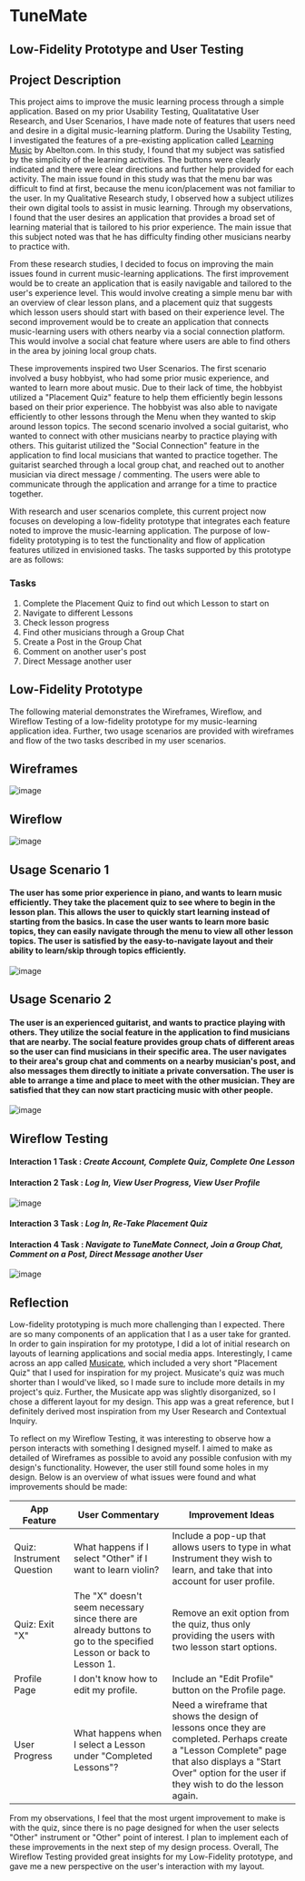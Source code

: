 # TuneMate

## Low-Fidelity Prototype and User Testing

## Project Description
This project aims to improve the music learning process through a simple application. Based on my prior Usability Testing, Qualitatative User Research, and User Scenarios, I have made note of features that users need and desire in a digital music-learning platform. During the Usability Testing, I investigated the features of a pre-existing application called [Learning Music](https://learningmusic.ableton.com/) by Abelton.com. In this study, I found that my subject was satisfied by the simplicity of the learning activities. The buttons were clearly indicated and there were clear directions and further help provided for each activity. The main issue found in this study was that the menu bar was difficult to find at first, because the menu icon/placement was not familiar to the user. In my Qualitative Research study, I observed how a subject utilizes their own digital tools to assist in music learning. Through my observations, I found that the user desires an application that provides a broad set of learning material that is tailored to his prior experience. The main issue that this subject noted was that he has difficulty finding other musicians nearby to practice with.

From these research studies, I decided to focus on improving the main issues found in current music-learning applications. The first improvement would be to create an application that is easily navigable and tailored to the user's experience level. This would involve creating a simple menu bar with an overview of clear lesson plans, and a placement quiz that suggests which lesson users should start with based on their experience level. The second improvement would be to create an application that connects music-learning users with others nearby via a social connection platform. This would involve a social chat feature where users are able to find others in the area by joining local group chats.

These improvements inspired two User Scenarios. The first scenario involved a busy hobbyist, who had some prior music experience, and wanted to learn more about music. Due to their lack of time, the hobbyist utilized a "Placement Quiz" feature to help them efficiently begin lessons based on their prior experience. The hobbyist was also able to navigate efficiently to other lessons through the Menu when they wanted to skip around lesson topics. The second scenario involved a social guitarist, who wanted to connect with other musicians nearby to practice playing with others. This guitarist utilized the "Social Connection" feature in the application to find local musicians that wanted to practice together. The guitarist searched through a local group chat, and reached out to another musician via direct message / commenting. The users were able to communicate through the application and arrange for a time to practice together.

With research and user scenarios complete, this current project now focuses on developing a low-fidelity prototype that integrates each feature noted to improve the music-learning application. The purpose of low-fidelity prototyping is to test the functionality and flow of application features utilized in envisioned tasks. The tasks supported by this prototype are as follows:

### Tasks
1. Complete the Placement Quiz to find out which Lesson to start on
2. Navigate to different Lessons
3. Check lesson progress
4. Find other musicians through a Group Chat
5. Create a Post in the Group Chat
6. Comment on another user's post
7. Direct Message another user

## Low-Fidelity Prototype
The following material demonstrates the Wireframes, Wireflow, and Wireflow Testing of a low-fidelity prototype for my music-learning application idea. Further, two usage scenarios are provided with wireframes and flow of the two tasks described in my user scenarios.

## Wireframes
![image](https://user-images.githubusercontent.com/61765607/167270268-b05fe1e3-b961-40c9-a925-2e3086f6dae7.png)

## Wireflow
![image](https://user-images.githubusercontent.com/61765607/167272022-a0334d55-c001-40a7-b69f-48063912e1d1.png)

## Usage Scenario 1
#### The user has some prior experience in piano, and wants to learn music efficiently. They take the placement quiz to see where to begin in the lesson plan. This allows the user to quickly start learning instead of starting from the basics. In case the user wants to learn more basic topics, they can easily navigate through the menu to view all other lesson topics. The user is satisfied by the easy-to-navigate layout and their ability to learn/skip through topics efficiently.
![image](https://user-images.githubusercontent.com/61765607/167271866-d4eb28d2-04a9-408d-bd6d-4b49884e6268.png)

## Usage Scenario 2
#### The user is an experienced guitarist, and wants to practice playing with others. They utilize the social feature in the application to find musicians that are nearby. The social feature provides group chats of different areas so the user can find musicians in their specific area. The user navigates to their area's group chat and comments on a nearby musician's post, and also messages them directly to initiate a private conversation. The user is able to arrange a time and place to meet with the other musician. They are satisfied that they can now start practicing music with other people.
![image](https://user-images.githubusercontent.com/61765607/167271846-85051d8a-69a5-48df-a1fe-d2cd210797b1.png)

## Wireflow Testing

#### Interaction 1 Task : *Create Account, Complete Quiz, Complete One Lesson*
#### Interaction 2 Task : *Log In, View User Progress, View User Profile*

![image](https://user-images.githubusercontent.com/61765607/167275019-a9d9168a-3a06-467b-8012-c4f7b757f6b1.png)


#### Interaction 3 Task : *Log In, Re-Take Placement Quiz*
#### Interaction 4 Task : *Navigate to TuneMate Connect, Join a Group Chat, Comment on a Post, Direct Message another User*

![image](https://user-images.githubusercontent.com/61765607/167275312-b226a41c-7e97-41a8-a4b6-c8940387993c.png)


## Reflection
Low-fidelity prototyping is much more challenging than I expected. There are so many components of an application that I as a user take for granted. In order to gain inspiration for my prototype, I did a lot of initial research on layouts of learning applications and social media apps. Interestingly, I came across an app called [Musicate](https://musicate.app/), which included a very short "Placement Quiz" that I used for inspiration for my project. Musicate's quiz was much shorter than I would've liked, so I made sure to include more details in my project's quiz. Further, the Musicate app was slightly disorganized, so I chose a different layout for my design. This app was a great reference, but I definitely derived most inspiration from my User Research and Contextual Inquiry.

To reflect on my Wireflow Testing, it was interesting to observe how a person interacts with something I designed myself. I aimed to make as detailed of Wireframes as possible to avoid any possible confusion with my design's functionality. However, the user still found some holes in my design. Below is an overview of what issues were found and what improvements should be made:

| App Feature | User Commentary | Improvement Ideas |
|---|---|---|
| Quiz: Instrument Question | What happens if I select "Other" if I want to learn violin? | Include a pop-up that allows users to type in what Instrument they wish to learn, and take that into account for user profile. |
| Quiz: Exit "X" | The "X" doesn't seem necessary since there are already buttons to go to the specified Lesson or back to Lesson 1. | Remove an exit option from the quiz, thus only providing the users with two lesson start options. |
| Profile Page | I don't know how to edit my profile. | Include an "Edit Profile" button on the Profile page. |
| User Progress | What happens when I select a Lesson under "Completed Lessons"? | Need a wireframe that shows the design of lessons once they are completed. Perhaps create a "Lesson Complete" page that also displays a "Start Over" option for the user if they wish to do the lesson again. |

From my observations, I feel that the most urgent improvement to make is with the quiz, since there is no page designed for when the user selects "Other" instrument or "Other" point of interest. I plan to implement each of these improvements in the next step of my design process. Overall, The Wireflow Testing provided great insights for my Low-Fidelity prototype, and gave me a new perspective on the user's interaction with my layout.
